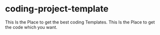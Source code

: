 # coding-project-template

This Is the Place to get the best coding Templates.
This Is the Place to get the code which you want.

